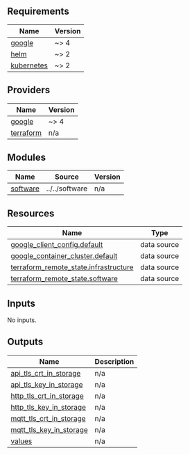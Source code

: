 ## Requirements

| Name | Version |
|------|---------|
| <a name="requirement_google"></a> [google](#requirement\_google) | ~> 4 |
| <a name="requirement_helm"></a> [helm](#requirement\_helm) | ~> 2 |
| <a name="requirement_kubernetes"></a> [kubernetes](#requirement\_kubernetes) | ~> 2 |

## Providers

| Name | Version |
|------|---------|
| <a name="provider_google"></a> [google](#provider\_google) | ~> 4 |
| <a name="provider_terraform"></a> [terraform](#provider\_terraform) | n/a |

## Modules

| Name | Source | Version |
|------|--------|---------|
| <a name="module_software"></a> [software](#module\_software) | ../../software | n/a |

## Resources

| Name | Type |
|------|------|
| [google_client_config.default](https://registry.terraform.io/providers/hashicorp/google/latest/docs/data-sources/client_config) | data source |
| [google_container_cluster.default](https://registry.terraform.io/providers/hashicorp/google/latest/docs/data-sources/container_cluster) | data source |
| [terraform_remote_state.infrastructure](https://registry.terraform.io/providers/hashicorp/terraform/latest/docs/data-sources/remote_state) | data source |
| [terraform_remote_state.software](https://registry.terraform.io/providers/hashicorp/terraform/latest/docs/data-sources/remote_state) | data source |

## Inputs

No inputs.

## Outputs

| Name | Description |
|------|-------------|
| <a name="output_api_tls_crt_in_storage"></a> [api\_tls\_crt\_in\_storage](#output\_api\_tls\_crt\_in\_storage) | n/a |
| <a name="output_api_tls_key_in_storage"></a> [api\_tls\_key\_in\_storage](#output\_api\_tls\_key\_in\_storage) | n/a |
| <a name="output_http_tls_crt_in_storage"></a> [http\_tls\_crt\_in\_storage](#output\_http\_tls\_crt\_in\_storage) | n/a |
| <a name="output_http_tls_key_in_storage"></a> [http\_tls\_key\_in\_storage](#output\_http\_tls\_key\_in\_storage) | n/a |
| <a name="output_mqtt_tls_crt_in_storage"></a> [mqtt\_tls\_crt\_in\_storage](#output\_mqtt\_tls\_crt\_in\_storage) | n/a |
| <a name="output_mqtt_tls_key_in_storage"></a> [mqtt\_tls\_key\_in\_storage](#output\_mqtt\_tls\_key\_in\_storage) | n/a |
| <a name="output_values"></a> [values](#output\_values) | n/a |
